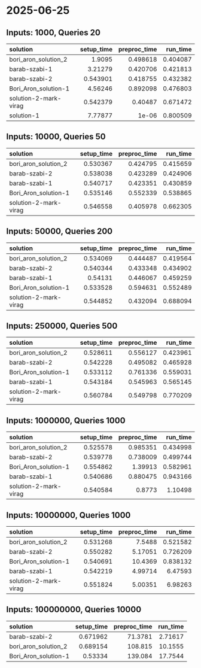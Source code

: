 # 2025-06-25

## Inputs: 1000, Queries 20

| solution              |   setup_time |   preproc_time |   run_time |
|:----------------------|-------------:|---------------:|-----------:|
| bori_aron_solution_2  |     1.9095   |       0.498618 |   0.404087 |
| barab-szabi-1         |     3.21279  |       0.420706 |   0.421813 |
| barab-szabi-2         |     0.543901 |       0.418755 |   0.432382 |
| Bori_Aron_solution-1  |     4.56246  |       0.892098 |   0.476803 |
| solution-2-mark-virag |     0.542379 |       0.40487  |   0.671472 |
| solution-1            |     7.77877  |       1e-06    |   0.800509 |

## Inputs: 10000, Queries 50

| solution              |   setup_time |   preproc_time |   run_time |
|:----------------------|-------------:|---------------:|-----------:|
| bori_aron_solution_2  |     0.530367 |       0.424795 |   0.415659 |
| barab-szabi-2         |     0.538038 |       0.423289 |   0.424906 |
| barab-szabi-1         |     0.540717 |       0.423351 |   0.430859 |
| Bori_Aron_solution-1  |     0.535146 |       0.552339 |   0.538865 |
| solution-2-mark-virag |     0.546558 |       0.405978 |   0.662305 |

## Inputs: 50000, Queries 200

| solution              |   setup_time |   preproc_time |   run_time |
|:----------------------|-------------:|---------------:|-----------:|
| bori_aron_solution_2  |     0.534069 |       0.444487 |   0.419564 |
| barab-szabi-2         |     0.540344 |       0.433348 |   0.434902 |
| barab-szabi-1         |     0.54131  |       0.446067 |   0.459259 |
| Bori_Aron_solution-1  |     0.533528 |       0.594631 |   0.552489 |
| solution-2-mark-virag |     0.544852 |       0.432094 |   0.688094 |

## Inputs: 250000, Queries 500

| solution              |   setup_time |   preproc_time |   run_time |
|:----------------------|-------------:|---------------:|-----------:|
| bori_aron_solution_2  |     0.528611 |       0.556127 |   0.423961 |
| barab-szabi-2         |     0.542228 |       0.495082 |   0.465928 |
| Bori_Aron_solution-1  |     0.533112 |       0.761336 |   0.559031 |
| barab-szabi-1         |     0.543184 |       0.545963 |   0.565145 |
| solution-2-mark-virag |     0.560784 |       0.549798 |   0.770209 |

## Inputs: 1000000, Queries 1000

| solution              |   setup_time |   preproc_time |   run_time |
|:----------------------|-------------:|---------------:|-----------:|
| bori_aron_solution_2  |     0.525578 |       0.985351 |   0.434998 |
| barab-szabi-2         |     0.539778 |       0.738009 |   0.499744 |
| Bori_Aron_solution-1  |     0.554862 |       1.39913  |   0.582961 |
| barab-szabi-1         |     0.540686 |       0.880475 |   0.943166 |
| solution-2-mark-virag |     0.540584 |       0.8773   |   1.10498  |

## Inputs: 10000000, Queries 1000

| solution              |   setup_time |   preproc_time |   run_time |
|:----------------------|-------------:|---------------:|-----------:|
| bori_aron_solution_2  |     0.531268 |        7.5488  |   0.521582 |
| barab-szabi-2         |     0.550282 |        5.17051 |   0.726209 |
| Bori_Aron_solution-1  |     0.540691 |       10.4369  |   0.838132 |
| barab-szabi-1         |     0.542219 |        4.99714 |   6.47593  |
| solution-2-mark-virag |     0.551824 |        5.00351 |   6.98263  |

## Inputs: 100000000, Queries 10000

| solution             |   setup_time |   preproc_time |   run_time |
|:---------------------|-------------:|---------------:|-----------:|
| barab-szabi-2        |     0.671962 |        71.3781 |    2.71617 |
| bori_aron_solution_2 |     0.689154 |       108.815  |   10.1555  |
| Bori_Aron_solution-1 |     0.53334  |       139.084  |   17.7544  |